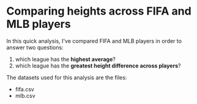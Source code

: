 # Comparing heights across FIFA and MLB players

In this quick analysis, I've compared FIFA and MLB players in order to answer two questions:

1. which league has the **highest average**?
2. which league has the **greatest height difference across players**?

The datasets used for this analysis are the files:

* fifa.csv
* mlb.csv